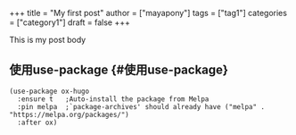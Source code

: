 +++
title = "My first post"
author = ["mayapony"]
tags = ["tag1"]
categories = ["category1"]
draft = false
+++

This is my post body


## 使用use-package {#使用use-package}

```elisp
(use-package ox-hugo
  :ensure t   ;Auto-install the package from Melpa
  :pin melpa  ;`package-archives' should already have ("melpa" . "https://melpa.org/packages/")
  :after ox)
```
